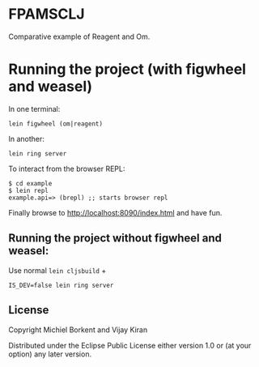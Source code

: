 # FPAMSCLJ

Comparative example of Reagent and Om.

# Running the project (with figwheel and weasel)

In one terminal:

    lein figwheel (om|reagent)

In another:

    lein ring server

To interact from the browser REPL:

```
$ cd example
$ lein repl
example.api=> (brepl) ;; starts browser repl
```

Finally browse to
[http://localhost:8090/index.html](http://localhost:8090/index.html)
and have fun.

## Running the project without figwheel and weasel:

Use normal `lein cljsbuild` +

```
IS_DEV=false lein ring server
```

## License

Copyright Michiel Borkent and Vijay Kiran

Distributed under the Eclipse Public License either version 1.0 or (at
your option) any later version.
